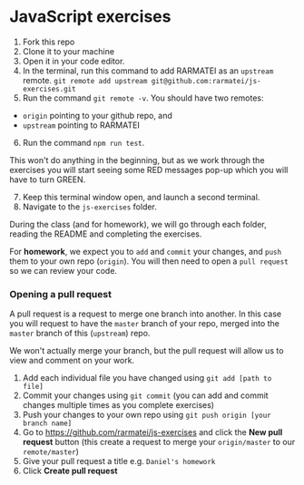# JavaScript exercises

1. Fork this repo
2. Clone it to your machine
3. Open it in your code editor.
4. In the terminal, run this command to add RARMATEI as an `upstream` remote.
   `git remote add upstream git@github.com:rarmatei/js-exercises.git`
5. Run the command `git remote -v`. You should have two remotes:

- `origin` pointing to your github repo, and
- `upstream` pointing to RARMATEI

6. Run the command `npm run test`.

This won't do anything in the beginning, but as we work through the exercises you will start seeing some RED messages pop-up which you will have to turn GREEN.

7. Keep this terminal window open, and launch a second terminal.
8. Navigate to the `js-exercises` folder.

During the class (and for homework), we will go through each folder, reading the README and completing the exercises.

For **homework**, we expect you to `add` and `commit` your changes, and `push` them to your own repo (`origin`). You will then need to open a `pull request` so we can review your code.

### Opening a pull request

A pull request is a request to merge one branch into another. In this case you will request to have the `master` branch of your repo, merged into the `master` branch of this (`upstream`) repo.

We won't actually merge your branch, but the pull request will allow us to view and comment on your work.

1. Add each individual file you have changed using `git add [path to file]`
2. Commit your changes using `git commit` (you can add and commit changes multiple times as you complete exercises)
3. Push your changes to your own repo using `git push origin [your branch name]`
4. Go to https://github.com/rarmatei/js-exercises and click the **New pull request** button (this create a request to merge your `origin/master` to our `remote/master`)
5. Give your pull request a title e.g. `Daniel's homework`
6. Click **Create pull request**
